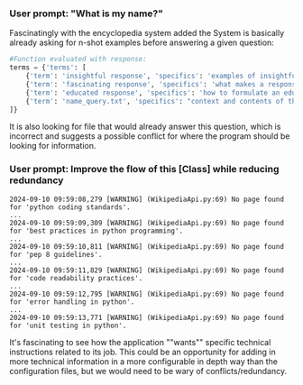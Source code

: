### User prompt: "What is my name?"

Fascinatingly with the encyclopedia system added the System is basically already asking for n-shot examples 
before answering a given question:
```Python
#Function evaluated with response:
terms = {'terms': [
    {'term': 'insightful response', 'specifics': 'examples of insightful responses in literature or communication'},
    {'term': 'fascinating response', 'specifics': 'what makes a response fascinating in a discussion or debate'},
    {'term': 'educated response', 'specifics': 'how to formulate an educated response in intellectual conversations'},
    {'term': 'name_query.txt', 'specifics': "context and contents of the file 'name_query.txt'"}
]}
```
It is also looking for file that would already answer this question, which is incorrect and suggests a possible conflict
for where the program should be looking for information.

### User prompt: Improve the flow of this [Class] while reducing redundancy

```commandline
2024-09-10 09:59:08,279 [WARNING] (WikipediaApi.py:69) No page found for 'python coding standards'.
...
2024-09-10 09:59:09,309 [WARNING] (WikipediaApi.py:69) No page found for 'best practices in python programming'.
...
2024-09-10 09:59:10,811 [WARNING] (WikipediaApi.py:69) No page found for 'pep 8 guidelines'.
...
2024-09-10 09:59:11,829 [WARNING] (WikipediaApi.py:69) No page found for 'code readability practices'.
...
2024-09-10 09:59:12,795 [WARNING] (WikipediaApi.py:69) No page found for 'error handling in python'.
...
2024-09-10 09:59:13,771 [WARNING] (WikipediaApi.py:69) No page found for 'unit testing in python'.
```

It's fascinating to see how the application ""wants"" specific technical instructions related to its job. This could be
an opportunity for adding in more technical information in a more configurable in depth way than the configuration files,
but we would need to be wary of conflicts/redundancy.